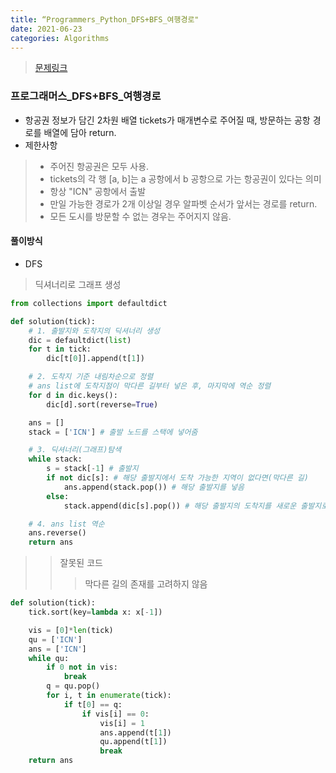 ```yaml
---
title: “Programmers_Python_DFS+BFS_여행경로"
date: 2021-06-23
categories: Algorithms
---
```

> [문제링크](https://programmers.co.kr/learn/courses/30/parts/12421)


### 프로그래머스_DFS+BFS_여행경로
- 항공권 정보가 담긴 2차원 배열 tickets가 매개변수로 주어질 때, 방문하는 공항 경로를 배열에 담아 return.
- 제한사항
> - 주어진 항공권은 모두 사용.
> - tickets의 각 행 [a, b]는 a 공항에서 b 공항으로 가는 항공권이 있다는 의미
> - 항상 "ICN" 공항에서 출발
> - 만일 가능한 경로가 2개 이상일 경우 알파벳 순서가 앞서는 경로를 return.
> - 모든 도시를 방문할 수 없는 경우는 주어지지 않음.

#### 풀이방식
- DFS
> 딕셔너리로 그래프 생성
```python
from collections import defaultdict

def solution(tick):
    # 1. 출발지와 도착지의 딕셔너리 생성
    dic = defaultdict(list)
    for t in tick:
        dic[t[0]].append(t[1])

    # 2. 도착지 기준 내림차순으로 정렬
    # ans list에 도착지점이 막다른 길부터 넣은 후, 마지막에 역순 정렬
    for d in dic.keys():
        dic[d].sort(reverse=True)

    ans = []
    stack = ['ICN'] # 출발 노드를 스택에 넣어줌

    # 3. 딕셔너리(그래프)탐색
    while stack:
        s = stack[-1] # 출발지
        if not dic[s]: # 해당 출발지에서 도착 가능한 지역이 없다면(막다른 길)
            ans.append(stack.pop()) # 해당 출발지를 넣음
        else:
            stack.append(dic[s].pop()) # 해당 출발지의 도착지를 새로운 출발지로

    # 4. ans list 역순
    ans.reverse()
    return ans

```


>> 잘못된 코드
>>> 막다른 길의 존재를 고려하지 않음
```python
def solution(tick):
    tick.sort(key=lambda x: x[-1])

    vis = [0]*len(tick)
    qu = ['ICN']
    ans = ['ICN']
    while qu:
        if 0 not in vis:
            break
        q = qu.pop()
        for i, t in enumerate(tick):
            if t[0] == q:
                if vis[i] == 0:
                    vis[i] = 1
                    ans.append(t[1])
                    qu.append(t[1])
                    break
    return ans
```
